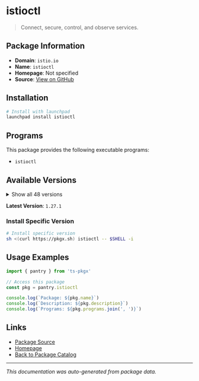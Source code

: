 # istioctl

> Connect, secure, control, and observe services.

## Package Information

- **Domain**: `istio.io`
- **Name**: `istioctl`
- **Homepage**: Not specified
- **Source**: [View on GitHub](https://github.com/pkgxdev/pantry/tree/main/projects/istio.io/package.yml)

## Installation

```bash
# Install with launchpad
launchpad install istioctl
```

## Programs

This package provides the following executable programs:

- `istioctl`

## Available Versions

<details>
<summary>Show all 48 versions</summary>

- `1.27.1`, `1.27.0`, `1.26.4`, `1.26.3`, `1.26.2`
- `1.26.1`, `1.26.0`, `1.25.5`, `1.25.4`, `1.25.3`
- `1.25.2`, `1.25.1`, `1.25.0`, `1.24.6`, `1.24.4`
- `1.24.3`, `1.24.2`, `1.24.1`, `1.24.0`, `1.23.6`
- `1.23.5`, `1.23.4`, `1.23.3`, `1.23.2`, `1.23.1`
- `1.23.0`, `1.22.8`, `1.22.7`, `1.22.6`, `1.22.5`
- `1.22.4`, `1.22.3`, `1.22.2`, `1.22.1`, `1.22.0`
- `1.21.6`, `1.21.5`, `1.21.4`, `1.21.3`, `1.21.2`
- `1.21.1`, `1.21.0`, `1.20.8`, `1.20.7`, `1.20.6`
- `1.20.5`, `1.19.10`, `1.19.9`

</details>

**Latest Version**: `1.27.1`

### Install Specific Version

```bash
# Install specific version
sh <(curl https://pkgx.sh) istioctl -- $SHELL -i
```

## Usage Examples

```typescript
import { pantry } from 'ts-pkgx'

// Access this package
const pkg = pantry.istioctl

console.log(`Package: ${pkg.name}`)
console.log(`Description: ${pkg.description}`)
console.log(`Programs: ${pkg.programs.join(', ')}`)
```

## Links

- [Package Source](https://github.com/pkgxdev/pantry/tree/main/projects/istio.io/package.yml)
- [Homepage](#)
- [Back to Package Catalog](../../package-catalog.md)

---

*This documentation was auto-generated from package data.*
